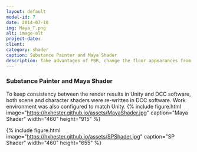 ```yaml
---
layout: default
modal-id: 7
date: 2014-07-18
img: Maya_T.png
alt: image-alt
project-date: 
client: 
category: shader
caption: Substance Painter and Maya Shader
description: Take advantages of PBR, change the floor appearances from dry to wet, to water puddle with ripples.
---
```

### Substance Painter and Maya Shader
To keep consistency between the render results in Unity and DCC software, both scene and character shaders were re-written in DCC software. Work environment was also configured to match Unity.
{% include figure.html image="https://hxhester.github.io/assets/MayaShader.jpg" caption="Maya Shader" width="460" height="915" %}

{% include figure.html image="https://hxhester.github.io/assets/SPShader.jpg" caption="SP Shader" width="460" height="655" %}